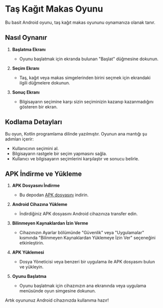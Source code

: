 # Taş Kağıt Makas Oyunu

Bu basit Android oyunu, taş kağıt makas oyununu oynamanıza olanak tanır.

## Nasıl Oynanır

1. **Başlatma Ekranı**
   - Oyunu başlatmak için ekranda bulunan "Başlat" düğmesine dokunun.

2. **Seçim Ekranı**
   - Taş, kağıt veya makas simgelerinden birini seçmek için ekrandaki ilgili düğmelere dokunun.

3. **Sonuç Ekranı**
   - Bilgisayarın seçimine karşı sizin seçiminizin kazanıp kazanmadığını gösteren bir ekran.

## Kodlama Detayları

Bu oyun, Kotlin programlama dilinde yazılmıştır. Oyunun ana mantığı şu adımları içerir:

- Kullanıcının seçimini al.
- Bilgisayarın rastgele bir seçim yapmasını sağla.
- Kullanıcı ve bilgisayarın seçimlerini karşılaştır ve sonucu belirle.

## APK İndirme ve Yükleme

1. **APK Dosyasını İndirme**
   - Bu depodan [APK dosyasını](OrangeRPS.apk) indirin.

2. **Android Cihazına Yükleme**
   - İndirdiğiniz APK dosyasını Android cihazınıza transfer edin.

3. **Bilinmeyen Kaynaklardan İzin Verme**
   - Cihazınızın Ayarlar bölümünde "Güvenlik" veya "Uygulamalar" kısmında "Bilinmeyen Kaynaklardan Yüklemeye İzin Ver" seçeneğini etkinleştirin.

4. **APK Yüklemesi**
   - Dosya Yöneticisi veya benzeri bir uygulama ile APK dosyasını bulun ve yükleyin.

5. **Oyunu Başlatma**
   - Oyunu başlatmak için cihazınızın ana ekranında veya uygulama menüsünde oyun simgesine dokunun.

Artık oyununuz Android cihazınızda kullanıma hazır!

